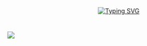<div align="center">
  <a href="https://git.io/typing-svg">
    <img src="https://readme-typing-svg.demolab.com?font=Fira+Code&weight=500&size=22&pause=1000&color=00FFFF&center=true&vCenter=true&random=false&width=524&lines=%E2%8A%B9+Olá,+eu+sou+o+Kauã+Lucas!+%E2%8A%B9+" alt="Typing SVG">
  </a>
</div> 

  #
  
  <a href = "mailto:kaualucas396@gmail.com"><img src="https://img.shields.io/badge/-Gmail-FF0000?style=for-the-badge&logo=gmail&logoColor=white" target="_blank"></a>
</div>

